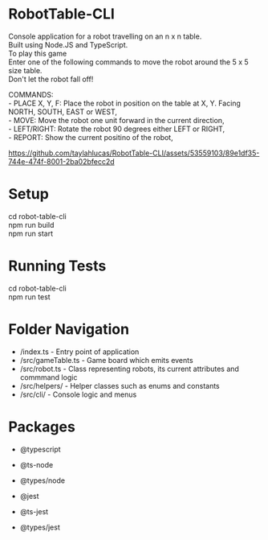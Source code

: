 # RobotTable-CLI
Console application for a robot travelling on an n x n table. <br />
Built using Node.JS and TypeScript. <br />
To play this game <br />
Enter one of the following commands to move the robot around the 5 x 5 size table. <br />
Don't let the robot fall off! <br />

COMMANDS: <br />
    - PLACE X, Y, F: Place the robot in position on the table at X, Y. Facing NORTH, SOUTH, EAST or WEST, <br />
    - MOVE: Move the robot one unit forward in the current direction, <br />
    - LEFT/RIGHT: Rotate the robot 90 degrees either LEFT or RIGHT, <br />
    - REPORT: Show the current positino of the robot,  <br />

https://github.com/taylahlucas/RobotTable-CLI/assets/53559103/89e1df35-744e-474f-8001-2ba02bfecc2d

# Setup

cd robot-table-cli<br />
npm run build<br />
npm run start<br />

# Running Tests

cd robot-table-cli<br />
npm run test<br />

# Folder Navigation

- /index.ts - Entry point of application
- /src/gameTable.ts - Game board which emits events
- /src/robot.ts - Class representing robots, its current attributes and commmand logic
- /src/helpers/ - Helper classes such as enums and constants
- /src/cli/ - Console logic and menus

# Packages

- @typescript
- @ts-node
- @types/node

- @jest
- @ts-jest
- @types/jest
